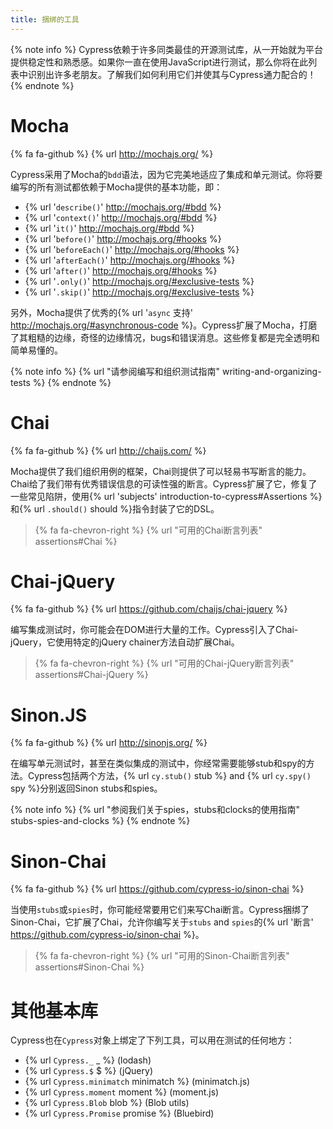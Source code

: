 ```yaml
---
title: 捆绑的工具
---
```


{% note info %}
Cypress依赖于许多同类最佳的开源测试库，从一开始就为平台提供稳定性和熟悉感。如果你一直在使用JavaScript进行测试，那么你将在此列表中识别出许多老朋友。了解我们如何利用它们并使其与Cypress通力配合的！
{% endnote %}

# Mocha

{% fa fa-github %} {% url http://mochajs.org/ %}

Cypress采用了Mocha的`bdd`语法，因为它完美地适应了集成和单元测试。你将要编写的所有测试都依赖于Mocha提供的基本功能，即：

- {% url '`describe()`' http://mochajs.org/#bdd %}
- {% url '`context()`' http://mochajs.org/#bdd %}
- {% url '`it()`' http://mochajs.org/#bdd %}
- {% url '`before()`' http://mochajs.org/#hooks %}
- {% url '`beforeEach()`' http://mochajs.org/#hooks %}
- {% url '`afterEach()`' http://mochajs.org/#hooks %}
- {% url '`after()`' http://mochajs.org/#hooks %}
- {% url '`.only()`' http://mochajs.org/#exclusive-tests %}
- {% url '`.skip()`' http://mochajs.org/#exclusive-tests %}

另外，Mocha提供了优秀的{% url '`async` 支持' http://mochajs.org/#asynchronous-code %}。Cypress扩展了Mocha，打磨了其粗糙的边缘，奇怪的边缘情况，bugs和错误消息。这些修复都是完全透明和简单易懂的。

{% note info %}
{% url "请参阅编写和组织测试指南" writing-and-organizing-tests %}
{% endnote %}

# Chai

{% fa fa-github %} {% url http://chaijs.com/ %}

Mocha提供了我们组织用例的框架，Chai则提供了可以轻易书写断言的能力。Chai给了我们带有优秀错误信息的可读性强的断言。Cypress扩展了它，修复了一些常见陷阱，使用{% url 'subjects' introduction-to-cypress#Assertions %}和{% url `.should()` should %}指令封装了它的DSL。

> {% fa fa-chevron-right  %} {% url "可用的Chai断言列表" assertions#Chai %}

# Chai-jQuery

{% fa fa-github %} {% url https://github.com/chaijs/chai-jquery %}

编写集成测试时，你可能会在DOM进行大量的工作。Cypress引入了Chai-jQuery，它使用特定的jQuery chainer方法自动扩展Chai。

> {% fa fa-chevron-right  %} {% url "可用的Chai-jQuery断言列表" assertions#Chai-jQuery %}

# Sinon.JS

{% fa fa-github %} {% url http://sinonjs.org/ %}

在编写单元测试时，甚至在类似集成的测试中，你经常需要能够stub和spy的方法。Cypress包括两个方法，{% url `cy.stub()` stub %} and {% url `cy.spy()` spy %}分别返回Sinon stubs和spies。

{% note info %}
{% url "参阅我们关于spies，stubs和clocks的使用指南" stubs-spies-and-clocks %}
{% endnote %}

# Sinon-Chai

{% fa fa-github %} {% url https://github.com/cypress-io/sinon-chai %}

当使用`stubs`或`spies`时，你可能经常要用它们来写Chai断言。Cypress捆绑了Sinon-Chai，它扩展了Chai，允许你编写关于`stubs` and `spies`的{% url '断言' https://github.com/cypress-io/sinon-chai %}。

> {% fa fa-chevron-right  %} {% url "可用的Sinon-Chai断言列表" assertions#Sinon-Chai %}

# 其他基本库

Cypress也在`Cypress`对象上绑定了下列工具，可以用在测试的任何地方：

- {% url `Cypress._` _ %} (lodash)
- {% url `Cypress.$` $ %} (jQuery)
- {% url `Cypress.minimatch` minimatch %} (minimatch.js)
- {% url `Cypress.moment` moment %} (moment.js)
- {% url `Cypress.Blob` blob %} (Blob utils)
- {% url `Cypress.Promise` promise %} (Bluebird)
